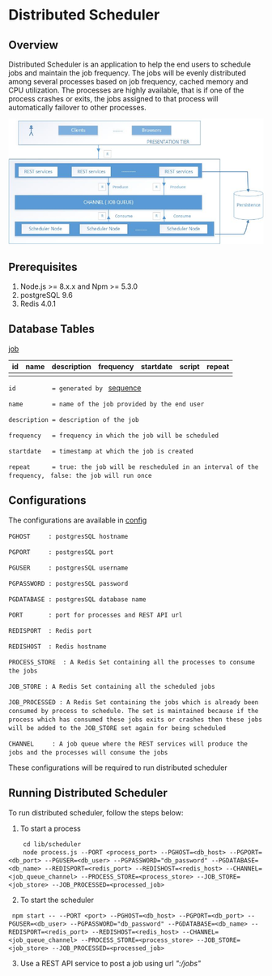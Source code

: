 # Distributed Scheduler

Overview
---
Distributed Scheduler is an application to help the end users to schedule jobs and maintain the job frequency. The jobs will be evenly distributed among several processes based on job frequency, cached memory and CPU utilization.
The processes are highly available, that is if one of the process crashes or exits, the jobs assigned to that process will automatically failover to other processes.


![Architecture](image/architecture.jpg)



Prerequisites
---
1. Node.js >= 8.x.x and Npm >= 5.3.0
2. postgreSQL 9.6
3. Redis 4.0.1


Database Tables
---

[job](lib/db/job.sql)

|id    |name  |description|frequency|startdate|script|repeat|
|------|------|-----------|---------|---------|------|------|
|      |      |           |         |         |      |      |



`id          = generated by ` [sequence](lib/db/sequence.sql)

`name        = name of the job provided by the end user`

`description = description of the job`

`frequency   = frequency in which the job will be scheduled`

`startdate   = timestamp at which the job is created`

`repeat      = true: the job will be rescheduled in an interval of the frequency, `
               `false: the job will run once`


Configurations
---
The configurations are available in [config](lib/constants/config.js)

`PGHOST     : postgresSQL hostname`

`PGPORT     : postgresSQL port`

`PGUSER     : postgresSQL username`

`PGPASSWORD : postgresSQL password`

`PGDATABASE : postgresSQL database name`

`PORT       : port for processes and REST API url`

`REDISPORT  : Redis port`

`REDISHOST  : Redis hostname`

`PROCESS_STORE  : A Redis Set containing all the processes to consume the jobs`

`JOB_STORE : A Redis Set containing all the scheduled jobs`

`JOB_PROCESSED : A Redis Set containing the jobs which is already been consumed by process to schedule. The set is maintained because if the process which has consumed these jobs exits or crashes then these jobs will be added to the JOB_STORE set again for being scheduled`

`CHANNEL     : A job queue where the REST services will produce the jobs and the processes will consume the jobs`

These configurations will be required to run distributed scheduler


Running Distributed Scheduler
---
To run distributed scheduler, follow the steps below:

1. To start a process

```
    cd lib/scheduler
    node process.js --PORT <process_port> --PGHOST=<db_host> --PGPORT=<db_port> --PGUSER=<db_user> --PGPASSWORD="db_password" --PGDATABASE=<db_name> --REDISPORT=<redis_port> --REDISHOST=<redis_host> --CHANNEL=<job_queue_channel> --PROCESS_STORE=<process_store> --JOB_STORE=<job_store> --JOB_PROCESSED=<processed_job>
```

2. To start the scheduler
```
 npm start -- --PORT <port> --PGHOST=<db_host> --PGPORT=<db_port> --PGUSER=<db_user> --PGPASSWORD="db_password" --PGDATABASE=<db_name> --REDISPORT=<redis_port> --REDISHOST=<redis_host> --CHANNEL=<job_queue_channel> --PROCESS_STORE=<process_store> --JOB_STORE=<job_store> --JOB_PROCESSED=<processed_job>
 ```

3. Use a REST API service to post a job using url *_"<hostname>:<port>/jobs"_* 







